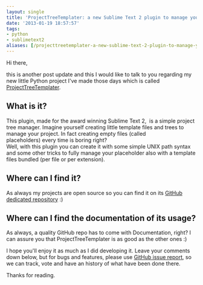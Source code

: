 ```yaml
---
layout: single
title: 'ProjectTreeTemplater: a new Sublime Text 2 plugin to manage your Project tree'
date: '2013-01-19 18:57:57'
tags:
- python
- sublimetext2
aliases: [/projecttreetemplater-a-new-sublime-text-2-plugin-to-manage-your/index.html]
---
```


Hi there,

this is another post update and this I would like to talk to you regarding my new little Python project I've made those days which is called [ProjectTreeTemplater](https://github.com/julianxhokaxhiu/sublime-projecttreetemplater "Project Tree Templater - Bring templates to your project!").

## What is it?

This plugin, made for the award winning Sublime Text 2,  is a simple project tree manager. Imagine yourself creating little template files and trees to manage your project. In fact creating empty files (called placeholders) every time is boring right?  
Well, with this plugin you can create it with some simple UNIX path syntax and some other tricks to fully manage your placeholder also with a template files bundled (per file or per extension).

## Where can I find it?

As always my projects are open source so you can find it on its [GitHub dedicated repository](https://github.com/julianxhokaxhiu/sublime-projecttreetemplater "Project Tree Templater - Bring templates to your project!") :)

## Where can I find the documentation of its usage?

As always, a quality GitHub repo has to come with Documentation, right? I can assure you that ProjectTreeTemplater is as good as the other ones :)

I hope you'll enjoy it as much as I did developing it. Leave your comments down below, but for bugs and features, please use [GitHub issue report](https://github.com/julianxhokaxhiu/sublime-projecttreetemplater/issues "ProjectTreeTemplater GitHub Issues"), so we can track, vote and have an history of what have been done there.

Thanks for reading.